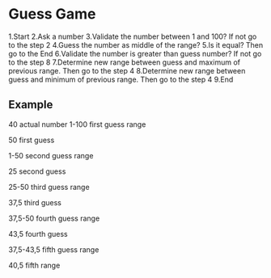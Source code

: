 # Guess Game

1.Start
2.Ask a number
3.Validate the number between 1 and 100? If not go to the step 2
4.Guess the number as middle of the range?
5.Is it equal? Then go to the End
6.Validate the number is greater than guess number? If not go to the step 8
7.Determine new range between guess and maximum of previous range. Then go to the step 4
8.Determine new range between guess and minimum of previous range. Then go to the step 4
9.End

## Example

40 actual number
1-100 first guess range

50 first guess

1-50 second guess range

25 second guess

25-50 third guess range

37,5 third guess

37,5-50 fourth guess range

43,5 fourth guess

37,5-43,5 fifth guess range

40,5 fifth range
